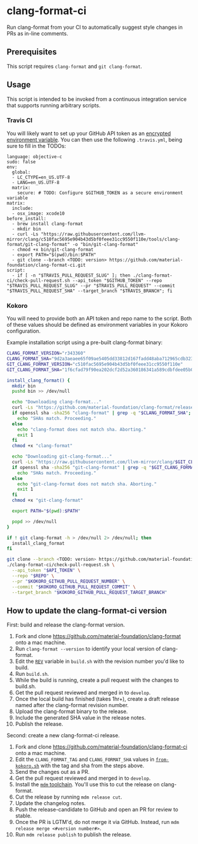 # clang-format-ci

Run clang-format from your CI to automatically suggest style changes in PRs as in-line comments.

## Prerequisites

This script requires `clang-format` and `git clang-format`.

## Usage

This script is intended to be invoked from a continuous integration service that supports running
arbitrary scripts.

### Travis CI

You will likely want to set up your GitHub API token as an
[encrypted environment variable](https://docs.travis-ci.com/user/environment-variables/#defining-encrypted-variables-in-travisyml).
You can then use the following `.travis.yml`, being sure to fill in the TODOs:

```
language: objective-c
sudo: false
env:
  global:
  - LC_CTYPE=en_US.UTF-8
  - LANG=en_US.UTF-8
  matrix:
    secure: # TODO: Configure $GITHUB_TOKEN as a secure environment variable
matrix:
  include:
  - osx_image: xcode10
before_install:
  - brew install clang-format
  - mkdir bin
  - curl -Ls "https://raw.githubusercontent.com/llvm-mirror/clang/c510fac5695e904b43d5bf0feee31cc9550f110e/tools/clang-format/git-clang-format" -o "bin/git-clang-format"
  - chmod +x bin/git-clang-format
  - export PATH="$(pwd)/bin:$PATH"
  - git clone --branch <TODO: version> https://github.com/material-foundation/clang-format-ci.git
script:
  - if [ -n "$TRAVIS_PULL_REQUEST_SLUG" ]; then ./clang-format-ci/check-pull-request.sh --api_token "$GITHUB_TOKEN" --repo "$TRAVIS_PULL_REQUEST_SLUG" --pr "$TRAVIS_PULL_REQUEST" --commit "$TRAVIS_PULL_REQUEST_SHA" --target_branch "$TRAVIS_BRANCH"; fi
```

### Kokoro

You will need to provide both an API token and repo name to the script. Both of these values should
be defined as environment variables in your Kokoro configuration.

Example installation script using a pre-built clang-format binary:

```bash
CLANG_FORMAT_VERSION="r343360"
CLANG_FORMAT_SHA="9d2a3aeaee65f09ae5405dd33812d167fadd48aba712965cdb3238e5d8837255"
GIT_CLANG_FORMAT_VERSION="c510fac5695e904b43d5bf0feee31cc9550f110e"
GIT_CLANG_FORMAT_SHA="1f6cfad79f90ea202dcf2d52a360186341a589cdbfdee05b0e7694f912aa9820"

install_clang_format() {
  mkdir bin
  pushd bin >> /dev/null

  echo "Downloading clang-format..."
  curl -Ls "https://github.com/material-foundation/clang-format/releases/download/$CLANG_FORMAT_VERSION/clang-format" -o "clang-format"
  if openssl sha -sha256 "clang-format" | grep -q "$CLANG_FORMAT_SHA"; then
    echo "SHAs match. Proceeding."
  else
    echo "clang-format does not match sha. Aborting."
    exit 1
  fi
  chmod +x "clang-format"

  echo "Downloading git-clang-format..."
  curl -Ls "https://raw.githubusercontent.com/llvm-mirror/clang/$GIT_CLANG_FORMAT_VERSION/tools/clang-format/git-clang-format" -o "git-clang-format"
  if openssl sha -sha256 "git-clang-format" | grep -q "$GIT_CLANG_FORMAT_SHA"; then
    echo "SHAs match. Proceeding."
  else
    echo "git-clang-format does not match sha. Aborting."
    exit 1
  fi
  chmod +x "git-clang-format"

  export PATH="$(pwd):$PATH"

  popd >> /dev/null
}

if ! git clang-format -h > /dev/null 2> /dev/null; then
  install_clang_format
fi

git clone --branch <TODO: version> https://github.com/material-foundation/clang-format-ci.git
./clang-format-ci/check-pull-request.sh \
  --api_token "$API_TOKEN" \
  --repo "$REPO" \
  --pr "$KOKORO_GITHUB_PULL_REQUEST_NUMBER" \
  --commit "$KOKORO_GITHUB_PULL_REQUEST_COMMIT" \
  --target_branch "$KOKORO_GITHUB_PULL_REQUEST_TARGET_BRANCH"
```

## How to update the clang-format-ci version

First: build and release the clang-format version.

1. Fork and clone https://github.com/material-foundation/clang-format onto a mac machine.
2. Run `clang-format --version` to identify your local version of clang-format.
3. Edit the [`REV`](https://github.com/material-foundation/clang-format/blob/develop/build.sh#L20) variable in `build.sh` with the revision number you'd like to build.
4. Run `build.sh`.
5. While the build is running, create a pull request with the changes to build.sh.
6. Get the pull request reviewed and merged in to `develop`.
7. Once the local build has finished (takes 1hr+), create a draft release named after the clang-format revision number.
8. Upload the clang-format binary to the release.
9. Include the generated SHA value in the release notes.
10. Publish the release.

Second: create a new clang-format-ci release.

1. Fork and clone https://github.com/material-foundation/clang-format-ci onto a mac machine.
3. Edit the `CLANG_FORMAT_TAG` and `CLANG_FORMAT_SHA` values in [`from-kokoro.sh`](https://github.com/material-foundation/clang-format-ci/blob/develop/from-kokoro.sh#L22-L29) with the tag and sha from the steps above.
4. Send the changes out as a PR.
5. Get the pull request reviewed and merged in to `develop`.
6. Install the [`mdm` toolchain](https://github.com/material-motion/tools#installation). You'll use this to cut the release on clang-format.
7. Cut the release by running `mdm release cut`.
8. Update the changelog notes.
9. Push the release-candidate to GitHub and open an PR for review to stable.
10. Once the PR is LGTM'd, do not merge it via GitHub. Instead, run `mdm release merge <#version number#>`.
11. Run `mdm release publish` to publish the release.
